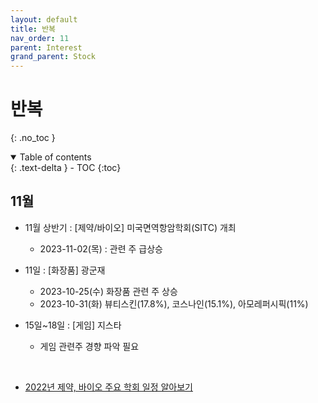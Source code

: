 ```yaml
---
layout: default
title: 반복
nav_order: 11
parent: Interest
grand_parent: Stock
---
```


# 반복
{: .no_toc }

<details open markdown="block">
  <summary>
    Table of contents
  </summary>
  {: .text-delta }
- TOC
{:toc}
</details>
<!------------------------------------ STEP ------------------------------------>


## 11월

* 11월 상반기 : [제약/바이오] 미국면역항암학회(SITC) 개최
  * 2023-11-02(목) : 관련 주 급상승

* 11일 : [화장품] 광군재
    * 2023-10-25(수) 화장품 관련 주 상승
    * 2023-10-31(화) 뷰티스킨(17.8%), 코스나인(15.1%), 아모레퍼시픽(11%) 

* 15일~18일 : [게임] 지스타
    * 게임 관련주 경향 파악 필요


<br>

* [2022년 제약, 바이오 주요 학회 일정 알아보기](https://lazarus0211.tistory.com/m/520)
